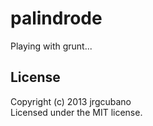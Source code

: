 # palindrode

Playing with grunt...

## License
Copyright (c) 2013 jrgcubano  
Licensed under the MIT license.
